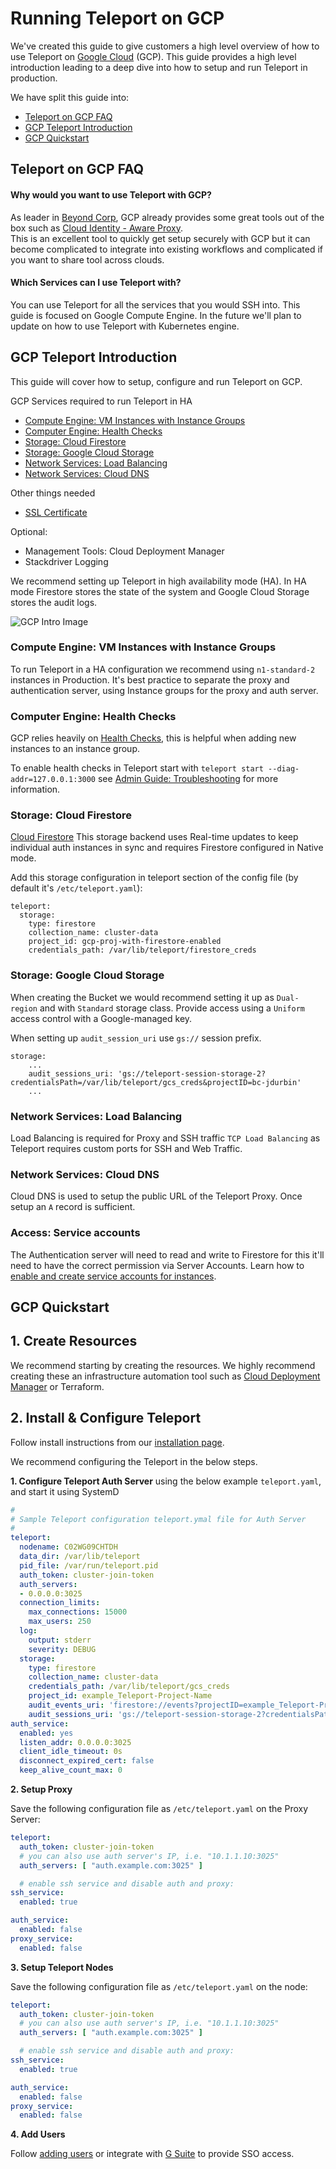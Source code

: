# Running Teleport on GCP

We've created this guide to give customers a high level overview of how to use Teleport
on [Google Cloud](https://cloud.google.com/gcp/) (GCP). This guide provides a high level introduction leading to
a deep dive into how to setup and run Teleport in production.

We have split this guide into:

- [Teleport on GCP FAQ](#teleport-on-gcp-faq)
- [GCP Teleport Introduction](#gcp-teleport-introduction)
- [GCP Quickstart](#gcp-quickstart)

## Teleport on GCP FAQ
#### Why would you want to use Teleport with GCP?
As leader in [Beyond Corp](https://cloud.google.com/beyondcorp/), GCP already provides
some great tools out of the box such as [Cloud Identity - Aware Proxy](https://cloud.google.com/iap/).  
This is an excellent tool to quickly get setup securely with GCP but it can become 
complicated to integrate into existing workflows and complicated if you want to share 
tool across clouds. 

#### Which Services can I use Teleport with?

You can use Teleport for all the services that you would SSH into. This guide is 
focused on Google Compute Engine. In the future we'll plan to update on how to use 
Teleport with Kubernetes engine. 

## GCP Teleport Introduction

This guide will cover how to setup, configure and run Teleport on GCP.

GCP Services required to run Teleport in HA 

 - [Compute Engine: VM Instances with Instance Groups](#compute-engine-vm-instances-with-instance-groups)
 - [Computer Engine: Health Checks](#computer-engine-health-checks)
 - [Storage: Cloud Firestore](#storage-cloud-firestore)
 - [Storage: Google Cloud Storage](#storage-google-cloud-storage)
 - [Network Services: Load Balancing](#network-services-load-balancing)
 - [Network Services: Cloud DNS](#network-services-cloud-dns)
 
Other things needed

 - [SSL Certificate ](https://cloud.google.com/load-balancing/docs/ssl-certificates)

Optional:

 - Management Tools: Cloud Deployment Manager
 - Stackdriver Logging

We recommend setting up Teleport in high availability mode (HA). In HA mode Firestore 
stores the state of the system and Google Cloud Storage stores the audit logs.

![GCP Intro Image](img/gcp/gcp-teleport.svg)


### Compute Engine: VM Instances with Instance Groups
To run Teleport in a HA configuration we recommend using `n1-standard-2` instances in Production. It's best practice to separate the proxy and authentication server, using Instance groups for the proxy and auth server. 

### Computer Engine: Health Checks
GCP relies heavily on [Health Checks](https://cloud.google.com/load-balancing/docs/health-checks), this is helpful when adding new instances to an 
instance group. 

To enable health checks in Teleport start with `teleport start --diag-addr=127.0.0.1:3000` see  [Admin Guide: Troubleshooting](admin-guide.md#troubleshooting) for more information. 

### Storage: Cloud Firestore 

[Cloud Firestore](https://cloud.google.com/firestore/) This storage backend uses Real-time updates to keep individual auth instances in sync and requires Firestore configured in Native mode.

Add this storage configuration in teleport section of the config file (by default it's `/etc/teleport.yaml`):

```
teleport:
  storage:
    type: firestore
    collection_name: cluster-data
    project_id: gcp-proj-with-firestore-enabled
    credentials_path: /var/lib/teleport/firestore_creds
```

### Storage: Google Cloud Storage


When creating the Bucket we would recommend setting it up as `Dual-region` and with 
`Standard` storage class. Provide access using a `Uniform` access control with a Google-managed
key. 

When setting up `audit_session_uri` use `gs://` session prefix.

```
storage:
    ...
    audit_sessions_uri: 'gs://teleport-session-storage-2?credentialsPath=/var/lib/teleport/gcs_creds&projectID=bc-jdurbin'
    ...
```

### Network Services: Load Balancing

Load Balancing is required for Proxy and SSH traffic `TCP Load Balancing` as Teleport requires
custom ports for SSH and Web Traffic.

### Network Services: Cloud DNS

Cloud DNS is used to setup the public URL of the Teleport Proxy. Once setup an `A` 
record is sufficient. 

### Access: Service accounts 

The Authentication server will need to read and write to Firestore for this it'll need to have
the correct permission via Server Accounts. Learn how to [enable and create service accounts for instances](https://cloud.google.com/compute/docs/access/create-enable-service-accounts-for-instances).


## GCP Quickstart

## 1. Create Resources
We recommend starting by creating the resources. We highly recommend creating these
an infrastructure automation tool such as [Cloud Deployment Manager](https://cloud.google.com/deployment-manager/) or Terraform. 

 
## 2. Install & Configure Teleport

Follow install instructions from our [installation page](installation.md#linux). 
 
We recommend configuring the Teleport in the below steps. 

**1. Configure Teleport Auth Server** using the below example `teleport.yaml`, and start it using SystemD

```yaml
#
# Sample Teleport configuration teleport.ymal file for Auth Server
#
teleport:
  nodename: C02WG09CHTDH
  data_dir: /var/lib/teleport
  pid_file: /var/run/teleport.pid
  auth_token: cluster-join-token
  auth_servers:
  - 0.0.0.0:3025
  connection_limits:
    max_connections: 15000
    max_users: 250
  log:
    output: stderr
    severity: DEBUG
  storage:
    type: firestore
    collection_name: cluster-data
    credentials_path: /var/lib/teleport/gcs_creds
    project_id: example_Teleport-Project-Name
    audit_events_uri: 'firestore://events?projectID=example_Teleport-Project-Name&credentialsPath=/var/lib/teleport/gcs_creds'
    audit_sessions_uri: 'gs://teleport-session-storage-2?credentialsPath=/var/lib/teleport/gcs_creds&projectID=example_Teleport-Project-Name'
auth_service:
  enabled: yes
  listen_addr: 0.0.0.0:3025
  client_idle_timeout: 0s
  disconnect_expired_cert: false
  keep_alive_count_max: 0
```

**2. Setup Proxy**

Save the following configuration file as `/etc/teleport.yaml` on the Proxy Server:

```yaml
teleport:
  auth_token: cluster-join-token
  # you can also use auth server's IP, i.e. "10.1.1.10:3025"
  auth_servers: [ "auth.example.com:3025" ]

  # enable ssh service and disable auth and proxy:
ssh_service:
  enabled: true

auth_service:
  enabled: false
proxy_service:
  enabled: false
```


**3. Setup Teleport Nodes**

Save the following configuration file as `/etc/teleport.yaml` on the node:


```yaml
teleport:
  auth_token: cluster-join-token
  # you can also use auth server's IP, i.e. "10.1.1.10:3025"
  auth_servers: [ "auth.example.com:3025" ]

  # enable ssh service and disable auth and proxy:
ssh_service:
  enabled: true

auth_service:
  enabled: false
proxy_service:
  enabled: false
```


**4. Add Users**

Follow [adding users](enterprise/quickstart-enterprise.md#adding-users) or integrate with [G Suite](ssh_gsuite.md) to provide SSO access.